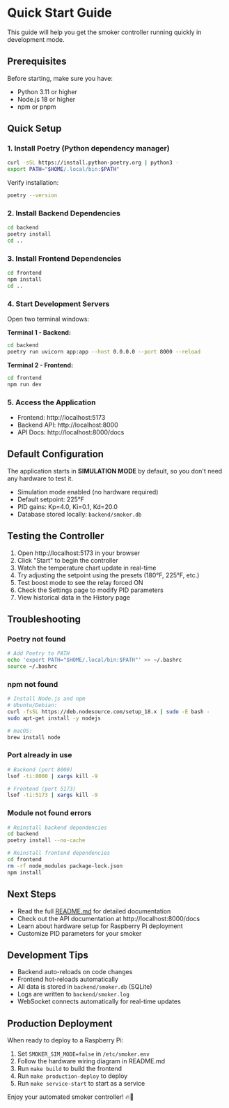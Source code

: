 # Quick Start Guide

This guide will help you get the smoker controller running quickly in development mode.

## Prerequisites

Before starting, make sure you have:
- Python 3.11 or higher
- Node.js 18 or higher
- npm or pnpm

## Quick Setup

### 1. Install Poetry (Python dependency manager)

```bash
curl -sSL https://install.python-poetry.org | python3 -
export PATH="$HOME/.local/bin:$PATH"
```

Verify installation:
```bash
poetry --version
```

### 2. Install Backend Dependencies

```bash
cd backend
poetry install
cd ..
```

### 3. Install Frontend Dependencies

```bash
cd frontend
npm install
cd ..
```

### 4. Start Development Servers

Open two terminal windows:

**Terminal 1 - Backend:**
```bash
cd backend
poetry run uvicorn app:app --host 0.0.0.0 --port 8000 --reload
```

**Terminal 2 - Frontend:**
```bash
cd frontend
npm run dev
```

### 5. Access the Application

- Frontend: http://localhost:5173
- Backend API: http://localhost:8000
- API Docs: http://localhost:8000/docs

## Default Configuration

The application starts in **SIMULATION MODE** by default, so you don't need any hardware to test it.

- Simulation mode enabled (no hardware required)
- Default setpoint: 225°F
- PID gains: Kp=4.0, Ki=0.1, Kd=20.0
- Database stored locally: `backend/smoker.db`

## Testing the Controller

1. Open http://localhost:5173 in your browser
2. Click "Start" to begin the controller
3. Watch the temperature chart update in real-time
4. Try adjusting the setpoint using the presets (180°F, 225°F, etc.)
5. Test boost mode to see the relay forced ON
6. Check the Settings page to modify PID parameters
7. View historical data in the History page

## Troubleshooting

### Poetry not found
```bash
# Add Poetry to PATH
echo 'export PATH="$HOME/.local/bin:$PATH"' >> ~/.bashrc
source ~/.bashrc
```

### npm not found
```bash
# Install Node.js and npm
# Ubuntu/Debian:
curl -fsSL https://deb.nodesource.com/setup_18.x | sudo -E bash -
sudo apt-get install -y nodejs

# macOS:
brew install node
```

### Port already in use
```bash
# Backend (port 8000)
lsof -ti:8000 | xargs kill -9

# Frontend (port 5173)
lsof -ti:5173 | xargs kill -9
```

### Module not found errors
```bash
# Reinstall backend dependencies
cd backend
poetry install --no-cache

# Reinstall frontend dependencies
cd frontend
rm -rf node_modules package-lock.json
npm install
```

## Next Steps

- Read the full [README.md](README.md) for detailed documentation
- Check out the API documentation at http://localhost:8000/docs
- Learn about hardware setup for Raspberry Pi deployment
- Customize PID parameters for your smoker

## Development Tips

- Backend auto-reloads on code changes
- Frontend hot-reloads automatically
- All data is stored in `backend/smoker.db` (SQLite)
- Logs are written to `backend/smoker.log`
- WebSocket connects automatically for real-time updates

## Production Deployment

When ready to deploy to a Raspberry Pi:

1. Set `SMOKER_SIM_MODE=false` in `/etc/smoker.env`
2. Follow the hardware wiring diagram in README.md
3. Run `make build` to build the frontend
4. Run `make production-deploy` to deploy
5. Run `make service-start` to start as a service

Enjoy your automated smoker controller! 🔥🍖
